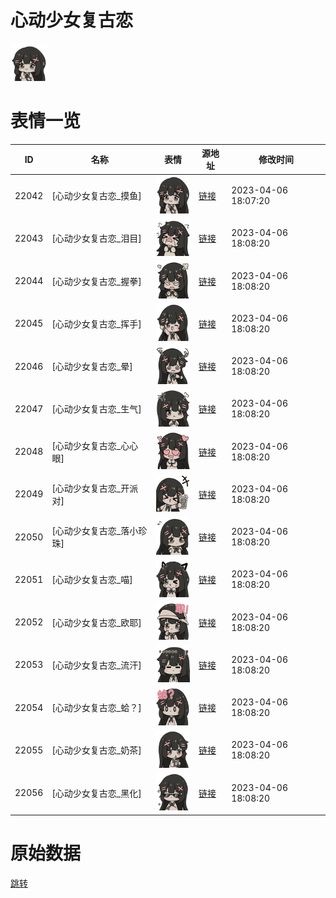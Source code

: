# 心动少女复古恋

<img src="./cover.png" height="60" alt="cover" />

# 表情一览

|ID|名称|表情|源地址|修改时间|
|----|----|----|----|----|
|22042|[心动少女复古恋_摸鱼]|<img src="./pic/022042_%5B心动少女复古恋_摸鱼%5D.png" height="60" alt="摸鱼"/>|[链接](https://i0.hdslb.com/bfs/garb/5312ef4fa5ea71c7e65d6a215db365b867cc888f.png)|2023-04-06 18:07:20|
|22043|[心动少女复古恋_泪目]|<img src="./pic/022043_%5B心动少女复古恋_泪目%5D.png" height="60" alt="泪目"/>|[链接](https://i0.hdslb.com/bfs/garb/db1526f60d94209b0aa40a8cd3e3c4c65a2826b7.png)|2023-04-06 18:08:20|
|22044|[心动少女复古恋_握拳]|<img src="./pic/022044_%5B心动少女复古恋_握拳%5D.png" height="60" alt="握拳"/>|[链接](https://i0.hdslb.com/bfs/garb/6f210457b911040accaf220c881e3e191955b386.png)|2023-04-06 18:08:20|
|22045|[心动少女复古恋_挥手]|<img src="./pic/022045_%5B心动少女复古恋_挥手%5D.png" height="60" alt="挥手"/>|[链接](https://i0.hdslb.com/bfs/garb/65cf113e2da369471452070f7b3fa932a8e5740a.png)|2023-04-06 18:08:20|
|22046|[心动少女复古恋_晕]|<img src="./pic/022046_%5B心动少女复古恋_晕%5D.png" height="60" alt="晕"/>|[链接](https://i0.hdslb.com/bfs/garb/1c41b2ac0bf78de9405b91b6dc82eb0d73f645b7.png)|2023-04-06 18:08:20|
|22047|[心动少女复古恋_生气]|<img src="./pic/022047_%5B心动少女复古恋_生气%5D.png" height="60" alt="生气"/>|[链接](https://i0.hdslb.com/bfs/garb/91bf560159a2549747da85025c26bd0266ffef8e.png)|2023-04-06 18:08:20|
|22048|[心动少女复古恋_心心眼]|<img src="./pic/022048_%5B心动少女复古恋_心心眼%5D.png" height="60" alt="心心眼"/>|[链接](https://i0.hdslb.com/bfs/garb/8cb844ff63193aa8bafe08c6b3f7cc7a50da5391.png)|2023-04-06 18:08:20|
|22049|[心动少女复古恋_开派对]|<img src="./pic/022049_%5B心动少女复古恋_开派对%5D.png" height="60" alt="开派对"/>|[链接](https://i0.hdslb.com/bfs/garb/e8e44d4db2dbdd848ecf5534a24fbcf9e51653bb.png)|2023-04-06 18:08:20|
|22050|[心动少女复古恋_落小珍珠]|<img src="./pic/022050_%5B心动少女复古恋_落小珍珠%5D.png" height="60" alt="落小珍珠"/>|[链接](https://i0.hdslb.com/bfs/garb/809e079395502010a664565542c302fcea13ef98.png)|2023-04-06 18:08:20|
|22051|[心动少女复古恋_喵]|<img src="./pic/022051_%5B心动少女复古恋_喵%5D.png" height="60" alt="喵"/>|[链接](https://i0.hdslb.com/bfs/garb/1566c3c3563e1c6aa953478460a1058ba31b974a.png)|2023-04-06 18:08:20|
|22052|[心动少女复古恋_欧耶]|<img src="./pic/022052_%5B心动少女复古恋_欧耶%5D.png" height="60" alt="欧耶"/>|[链接](https://i0.hdslb.com/bfs/garb/666c7831a1321ff9c32229f5fb6f3e5aea51f348.png)|2023-04-06 18:08:20|
|22053|[心动少女复古恋_流汗]|<img src="./pic/022053_%5B心动少女复古恋_流汗%5D.png" height="60" alt="流汗"/>|[链接](https://i0.hdslb.com/bfs/garb/beef7901e3cd072eb406d5105032e9923656dceb.png)|2023-04-06 18:08:20|
|22054|[心动少女复古恋_蛤？]|<img src="./pic/022054_%5B心动少女复古恋_蛤？%5D.png" height="60" alt="蛤？"/>|[链接](https://i0.hdslb.com/bfs/garb/9b5ff3331d06ad74872ed910fe529561f905f747.png)|2023-04-06 18:08:20|
|22055|[心动少女复古恋_奶茶]|<img src="./pic/022055_%5B心动少女复古恋_奶茶%5D.png" height="60" alt="奶茶"/>|[链接](https://i0.hdslb.com/bfs/garb/3386223e67b1709b5ecd5977410ea91dd166858b.png)|2023-04-06 18:08:20|
|22056|[心动少女复古恋_黑化]|<img src="./pic/022056_%5B心动少女复古恋_黑化%5D.png" height="60" alt="黑化"/>|[链接](https://i0.hdslb.com/bfs/garb/2336ba601e8722b23506bde7ade3ff12d26bf34b.png)|2023-04-06 18:08:20|

# 原始数据

[跳转](./raw.json)

